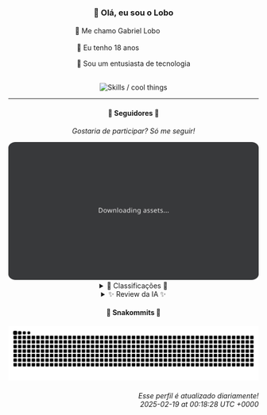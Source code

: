 <div align="center">
  <h3>👋 Olá, eu sou o Lobo</h3>
  
  <p>🐺 Me chamo Gabriel Loboㅤㅤㅤㅤㅤ</p>
  <p>🧔 Eu tenho 18 anosㅤㅤㅤㅤㅤㅤㅤㅤ</p>
  <p>🧠 Sou um entusiasta de tecnologia</p>

  <br/>

  <img width="600" alt="Skills / cool things" src="https://skills-icons.vercel.app/api/icons?i=python,md,html,css,js,github,git,vscode,linux,node,ts,sass,react,vite,vercel,lottie,ionic,capacitor,zustand,framer,firebase,arduino,godot,tailwind,shadcnui,lucide,zorinos,pnpm,reactnative&perline=14" />
</div>

<hr />

<div align="center">
    <h4>👤 Seguidores 👤</h4>
    <p><i>Gostaria de participar? Só me seguir!</i></p>
    <img width="600" src=".github/assets/cards/top3.svg" alt="Top 3 followers contributors (monthly)" />
    <details>
    <summary>🏅 Classificações 🏅</summary>
    <br/>
    <table>
        <thead>
            <tr align="center">
                <th>Posição</th>
                <th>Seguidor</th>
                <th>Contribuições</th>
            </tr>
        </thead>
        <tbody>
            <tr align="center">
                <td>1°</td>
                <td><a href="https://github.com/danko-nobre">Danilo Nobre</a></td>
                <td>198 ctr.</td>
            </tr>
            <tr align="center">
                <td>2°</td>
                <td><a href="https://github.com/RafaZeero">Rafael Lima de Morais</a></td>
                <td>146 ctr.</td>
            </tr>
            <tr align="center">
                <td>3°</td>
                <td><a href="https://github.com/luannzin">Luan Fabri</a></td>
                <td>128 ctr.</td>
            </tr>
            <tr align="center">
                <td>4°</td>
                <td><a href="https://github.com/EvertonMJunior">Everton Marcelino Jr.</a></td>
                <td>120 ctr.</td>
            </tr>
            <tr align="center">
                <td>5°</td>
                <td><a href="https://github.com/LucasATS">Lucas Almeida Tiburtino da Silva</a></td>
                <td>107 ctr.</td>
            </tr>
            <tr align="center">
                <td>6°</td>
                <td><a href="https://github.com/neopromic">NeO - Wesley Souza</a></td>
                <td>106 ctr.</td>
            </tr>
            <tr align="center">
                <td>7°</td>
                <td><a href="https://github.com/wTechnoo">Cézar</a></td>
                <td>89 ctr.</td>
            </tr>
            <tr align="center">
                <td>8°</td>
                <td><a href="https://github.com/gustavosett">Gustavo Carvalho</a></td>
                <td>75 ctr.</td>
            </tr>
            <tr align="center">
                <td>9°</td>
                <td><a href="https://github.com/lucasadsr">Lucas Ribeiro</a></td>
                <td>75 ctr.</td>
            </tr>
            <tr align="center">
                <td>10°</td>
                <td><a href="https://github.com/GhostOfAngstrom">Ghost of Ångström♱₿</a></td>
                <td>71 ctr.</td>
            </tr>
        </tbody>
    </table>
    </details>
    <details>
    <summary>✨ Review da IA ✨</summary>
    <br/>
    <div align="justify"><p><b>Danilo Nobre</b>, 198 contribuições, hein? Quase lá. Imagino que "crafting web & game experiences with a touch of 3D" signifique que seus jogos têm um cubo extra. E esse "moodle-profilefield_cpf"? É para os alunos se sentirem ainda mais vigiados? Ah, e parabéns pelo seu próprio site, espero que ele tenha mais de 0 "stargazers" em breve.</p>
<p><b>Rafael Lima de Morais</b>, com 146 contribuições, você está quase alcançando a média. "Ragna clicker"? Sério? Isso ainda existe? E "Unreal-Engine-Guide", criado e atualizado no mesmo dia? Parece que alguém descobriu o Ctrl+C Ctrl+V. Mas ei, pelo menos você mexe com Go, Typescript e Rust. Agora só falta contribuir de verdade.</p>
<p><b>Luan Fabri</b>, 128 contribuições e a descrição "I have a brain.". Que bom, porque olhando para "free-resources", pensei que talvez não. Contribuiu para um projeto com mais de 4000 "stargazers"? Que inveja... e "cpf-social"? É para stalkear os amigos? Mas relaxa, ter um cérebro não garante boas contribuições, só mais oportunidades de errar.</p>
<p><b>Everton Marcelino Jr.</b>, 120 contribuições, "passionate about technology", mas será que a tecnologia sente o mesmo por você? Tipo, contribuir para o TypeORM é legal, mas e aquele seu repositório pessoal, todo solitário, sem descrição? Alguém precisa dar um pouco de amor próprio para ele. E o "authenticator-middleware"? Espero que autentique algo além da sua própria existência.</p>
<p><b>Lucas Almeida Tiburtino da Silva</b>, com 107 contribuições, "Fã de IA", mas pelo visto a IA ainda não é fã do seu código. "SonhoRealStore" em AstroJS? Que sonho real hein, espero que venda mais que 0 unidades. E esse "next-simple-example", tão simples que nem merece uma descrição decente? Continue tentando, quem sabe um dia a IA te note.</p>
<p><b>NeO - Wesley Souza</b>, 106 contribuições e um "Hello outsider!". Que recepção calorosa. Contribuiu para um projeto com mais de 5000 "stargazers", impressionante. Mas e o resto? "old-flary"? Parece nome de doença. E "arrays-study-js"? Sério, você precisa estudar arrays? Mas ei, pelo menos você está "here!", fazendo alguma coisa, certo?</p>
<p><b>Cézar</b>, com 89 contribuições, é quase um número redondo. .NET Developer, que original. Mas... um único repositório? "wTechnoo"? Sem descrição? Cézar, meu amigo, você precisa sair da Matrix e começar a contribuir para algo que não seja o seu próprio vazio existencial. Mas ei, pelo menos você tem um nome.</p>
<p><b>Gustavo Carvalho</b>, 75 contribuições, "Interested in contributing and solving things." Contribuindo para OpenTelemetry? Que legal, rastreando o que? Seus próprios erros? E "grafana/tempo"? Espero que você esteja usando para medir o tempo que perde tentando entender o código dos outros. Mas ei, pelo menos você está "interessado".</p>
<p><b>Lucas Ribeiro</b>, com 75 contribuições, quase empatado com o anterior. "Desenvolvedor de Software", que clichê. Portfólio com 1 "stargazer"? Que sucesso! E essa API "AMA-server", alguém realmente se importa com o que você tem a dizer? Mas ei, pelo menos você mora em Recife, deve ter umas praias bonitas para compensar.</p>
<p><b>Ghost of Ångström</b>, 71 contribuições e um nome que ninguém consegue pronunciar. Um fork do github.io? Que original. E "criptolivre"? Espero que pelo menos te deixe livre de contribuições relevantes. Mas ei, pelo menos você é um "Ghost", ninguém espera nada de você mesmo.</p>
<p><b>Felipe Gueller</b>, com 65 contribuições, quase lá para o próximo nível de irrelevância. "componentes-html-diversos"? Diversos em quê, em serem inúteis? E "html-css-origamid"? Aprendendo HTML e CSS em 2024? Sério? Mas ei, pelo menos você está aprendendo, talvez em 2030 você consiga fazer um site que não pareça ter saído dos anos 90.</p>
</div>
    </details>
</div>

<div align="center">
  <h4>🐍 Snakommits 🐍</h4>
    <picture>
      <source media="(prefers-color-scheme: dark)" srcset="https://raw.githubusercontent.com/Lobooooooo14/Lobooooooo14/snake-output/snake-dark.svg">
      <source media="(prefers-color-scheme: light)" srcset="https://raw.githubusercontent.com/Lobooooooo14/Lobooooooo14/snake-output/snake-light.svg">
      <img alt="github contribution grid snake animation" src="https://raw.githubusercontent.com/Lobooooooo14/Lobooooooo14/snake-output/snake-light.svg">
    </picture>
</div>

<h6 align="right">
  Esse perfil é atualizado diariamente!<br/> <i>2025-02-19 at 00:18:28 UTC +0000</i>
<h6>